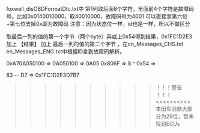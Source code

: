 foxwell_disOBDFormatDtc.txt中
第1列取后面8个字符，里面前4个字符是故障码号。比如0x0140010000，取40010000，故障码号为4001
可以直接拿第六位+第七位去掉0x即为故障码
注意：因为状态位一样，id也是一样，所以不做区分

取最后一列的值的第一个字节（两个byte）异或上0x54得到结果，0x1FC1D2E3 加上 【结果】 加上 最后一列的值的第二个字节 ，在cn_Messages_CHS.txt en_Messages_ENG.txt中根据ID拿到故障码解析。


0xA70A050100 =>  0A050100 => 0A05
0x806F => 8 ^ 0x54 => 


83 -- D7 => 0x1FC1D2E3D7B7

>>>>>>>>>> ！！！警告 ！！！ <<<<<<<<<<
本田车旧款大部分为29位，暂未找到ECUs